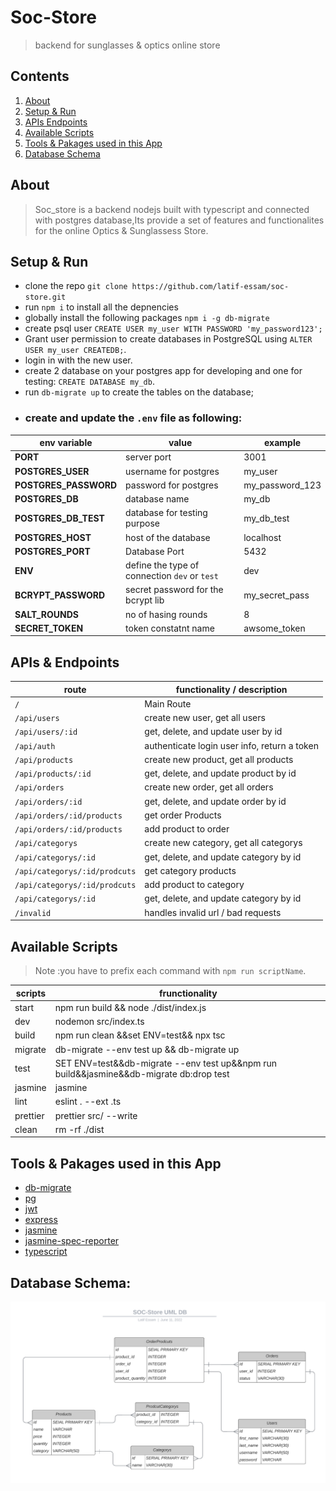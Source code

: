 # Soc-Store

> backend for sunglasses &amp; optics online store

## Contents

1. [About](https://github.com/latif-essam/image-engine/edit/main/README.md#about)
2. [Setup & Run](https://github.com/latif-essam/image-engine/edit/main/README.md#setup--run)
3. [APIs Endpoints](https://github.com/latif-essam/image-engine/edit/main/README.md#apis--endpoints)
4. [Available Scripts](https://github.com/latif-essam/image-engine/edit/main/README.md#available-scripts)
5. [Tools & Pakages used in this App](https://github.com/latif-essam/image-engine/edit/main/README.md#tools--pakages-used-in-this-app)
6. [Database Schema](https://github.com/latif-essam/image-engine/edit/main/README.md#database--schema)

## About

> Soc_store is a backend nodejs built with typescript and connected with postgres database,Its provide a set of features and functionalites for the online Optics & Sunglassess Store.

## Setup & Run

- clone the repo `git clone https://github.com/latif-essam/soc-store.git`
- run `npm i` to install all the depnencies
- globally install the following packages `npm i -g db-migrate`
- create psql user `CREATE USER my_user WITH PASSWORD 'my_password123';`
- Grant user permission to create databases in PostgreSQL using `ALTER USER my_user CREATEDB;`.
- login in with the new user.
- create 2 database on your postgres app for developing and one for testing: `CREATE DATABASE my_db`.
- run `db-migrate up` to create the tables on the database;
- ### create and update the `.env` file as following:

| **env variable**      | **value**                                     | **example**     |
| --------------------- | --------------------------------------------- | --------------- |
| **PORT**              | server port                                   | 3001            |
| **POSTGRES_USER**     | username for postgres                         | my_user         |
| **POSTGRES_PASSWORD** | password for postgres                         | my_password_123 |
| **POSTGRES_DB**       | database name                                 | my_db           |
| **POSTGRES_DB_TEST**  | database for testing purpose                  | my_db_test      |
| **POSTGRES_HOST**     | host of the database                          | localhost       |
| **POSTGRES_PORT**     | Database Port                                 | 5432            |
| **ENV**               | define the type of connection `dev` or `test` | dev             |
| **BCRYPT_PASSWORD**   | secret password for the bcrypt lib            | my_secret_pass  |
| **SALT_ROUNDS**       | no of hasing rounds                           | 8               |
| **SECRET_TOKEN**      | token constatnt name                          | awsome_token    |

## APIs & Endpoints

| route                         | functionality / description                  |
| ----------------------------- | -------------------------------------------- |
| `/`                           | Main Route                                   |
| `/api/users`                  | create new user, get all users               |
| `/api/users/:id`              | get, delete, and update user by id           |
| `/api/auth`                   | authenticate login user info, return a token |
| `/api/products`               | create new product, get all products         |
| `/api/products/:id`           | get, delete, and update product by id        |
| `/api/orders`                 | create new order, get all orders             |
| `/api/orders/:id`             | get, delete, and update order by id          |
| `/api/orders/:id/products`    | get order Products                           |
| `/api/orders/:id/products`    | add product to order                         |
| `/api/categorys`              | create new category, get all categorys       |
| `/api/categorys/:id`          | get, delete, and update category by id       |
| `/api/categorys/:id/prodcuts` | get category products                        |
| `/api/categorys/:id/prodcuts` | add product to category                      |
| `/api/categorys/:id`          | get, delete, and update category by id       |
| `/invalid`                    | handles invalid url / bad requests           |

## Available Scripts

> Note :you have to prefix each command with `npm run scriptName`.

| scripts  | frunctionality                                                                          |
| -------- | --------------------------------------------------------------------------------------- |
| start    | npm run build && node ./dist/index.js                                                   |
| dev      | nodemon src/index.ts                                                                    |
| build    | npm run clean &&set ENV=test&& npx tsc                                                  |
| migrate  | db-migrate --env test up && db-migrate up                                               |
| test     | SET ENV=test&&db-migrate --env test up&&npm run build&&jasmine&&db-migrate db:drop test |
| jasmine  | jasmine                                                                                 |
| lint     | eslint . --ext .ts                                                                      |
| prettier | prettier src/ --write                                                                   |
| clean    | rm -rf ./dist                                                                           |

## Tools & Pakages used in this App

- [db-migrate](https://www.npmjs.com/package/db-migrate)
- [pg](https://www.npmjs.com/package/pg)
- [jwt](https://www.npmjs.com/package/jwt)
- [express](http://expressjs.com/)
- [jasmine](https://jasmine.github.io/)
- [jasmine-spec-reporter](https://www.npmjs.com/package/jasmine-spec-reporter)
- [typescript](http://www.typescriptlang.org/)

## Database Schema:

![db schema](https://github.com/latif-essam/soc-store/blob/main/Database_ER_diagram.png)
